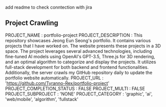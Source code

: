 add readme to check conntection with jira


## Project Crawling

PROJECT_NAME :  portfolio-project
PROJECT_DESCRIPTION : This repository showcases Jeong Eun Seong's portfolio. It contains various projects that I have worked on. The website presents these projects in a 3D space. The project leverages several advanced technologies, including fine-tuned AI models using OpenAI's GPT-3.5, Three.js for 3D rendering, and an optimal algorithm to categorize and display the projects. It utilizes full-stack development for both backend and frontend functionalities. Additionally, the server crawls my GitHub repository daily to update the portfolio website automatically. 
PROJECT_URL : 'https://github.com/Tyranno-Rex/portfolio-project'
PROJECT_COMPLETION_STATUS : FALSE
PROJECT_MULTI : FALSE
PROJECT_SUBPROJECT : 'NONE'
PROJECT_CATEGORY : 'graphic', 'ai', 'web/mobile', 'algorithm', 'fullstack'